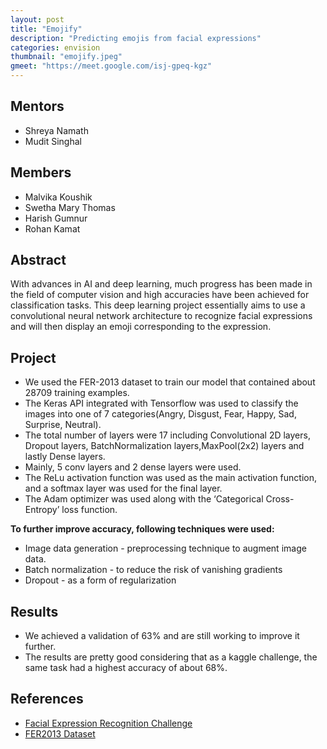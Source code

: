 ```yaml
---
layout: post
title: "Emojify"
description: "Predicting emojis from facial expressions"
categories: envision
thumbnail: "emojify.jpeg"
gmeet: "https://meet.google.com/isj-gpeq-kgz"
---
```


## Mentors
- Shreya Namath
- Mudit Singhal

## Members
- Malvika Koushik
- Swetha Mary Thomas
- Harish Gumnur
- Rohan Kamat

## Abstract
With advances in AI and deep learning, much progress has been made in the field of computer vision and high accuracies have been achieved for classification tasks. This deep learning project essentially aims to use a convolutional neural network architecture to recognize facial expressions and will then display an emoji corresponding to the expression.

## Project
- We used the FER-2013 dataset to train our model that contained about 28709 training examples.
- The Keras API integrated with Tensorflow was used to classify the images into one of 7 categories(Angry, Disgust, Fear, Happy, Sad, Surprise, Neutral).
- The total number of layers were 17  including Convolutional 2D layers, Dropout layers, BatchNormalization layers,MaxPool(2x2) layers and lastly Dense layers.
- Mainly, 5 conv layers and 2 dense layers were used.
- The ReLu activation function was used as the main activation function, and a softmax layer was used for the final layer.
- The Adam optimizer was used along with the ‘Categorical Cross-Entropy’ loss function.

**To further improve accuracy, following techniques were used:**
- Image data generation - preprocessing technique to augment image data.
- Batch normalization - to reduce the risk of vanishing gradients
- Dropout - as a form of regularization

## Results
- We achieved a validation of 63% and are still working to improve it further. 
- The results are pretty good considering that as a kaggle challenge, the same task had a highest accuracy of about 68%.

## References
- [Facial Expression Recognition Challenge](https://www.kaggle.com/c/challenges-in-representation-learning-facial-expression-recognition-challenge/notebooks)
- [FER2013 Dataset](https://datarepository.wolframcloud.com/resources/FER-2013)